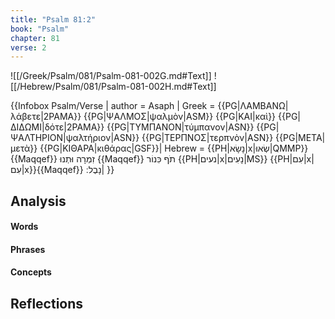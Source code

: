 ```yaml
---
title: "Psalm 81:2"
book: "Psalm"
chapter: 81
verse: 2
---
```

![[/Greek/Psalm/081/Psalm-081-002G.md#Text]]
![[/Hebrew/Psalm/081/Psalm-081-002H.md#Text]]

{{Infobox Psalm/Verse |
  author = Asaph |
  Greek = {{PG|ΛΑΜΒΑΝΩ|λάβετε|2PAMA}} {{PG|ΨΑΛΜΟΣ|ψαλμὸν|ASM}} {{PG|ΚΑΙ|καὶ}} {{PG|ΔΙΔΩΜΙ|δότε|2PAMA}} {{PG|ΤΥΜΠΑΝΟΝ|τύμπανον|ASN}} {{PG|ΨΑΛΤΗΡΙΟΝ|ψαλτήριον|ASN}} {{PG|ΤΕΡΠΝΟΣ|τερπνὸν|ASN}} {{PG|ΜΕΤΑ|μετὰ}} {{PG|ΚΙΘΑΡΑ|κιθάρας|GSF}}|
  Hebrew = {{PH|נָשָׂא|x|שְׂאוּ|QMMP}}{{Maqqef}}
זִמְרָה
וּתְנוּ
{{Maqqef}}
תֹף
כִּנוֹר
{{PH|נעים|x|נָעִים|MS}} {{PH|עִם|x|עִם|x}}\{{Maqqef}}
נָבֶל
׃|
}}

## Analysis

#### Words

#### Phrases

#### Concepts

## Reflections
